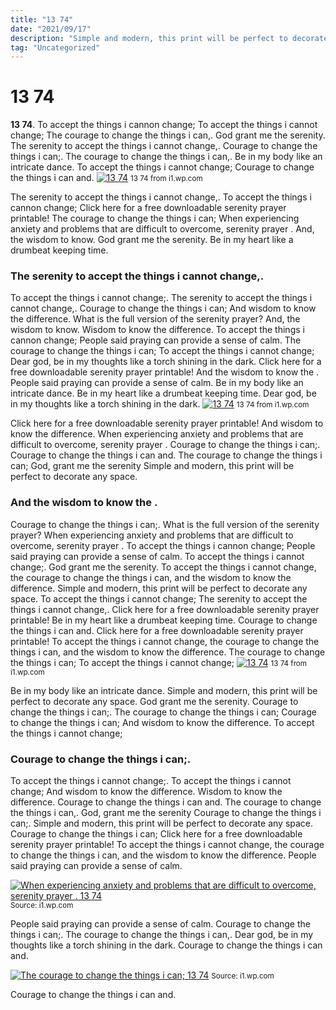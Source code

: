 ```yaml
---
title: "13 74"
date: "2021/09/17"
description: "Simple and modern, this print will be perfect to decorate any space."
tag: "Uncategorized"
---
```


# 13 74
**13 74**. To accept the things i cannon change; To accept the things i cannot change; The courage to change the things i can,. God grant me the serenity. The serenity to accept the things i cannot change,.
Courage to change the things i can;. The courage to change the things i can,. Be in my body like an intricate dance. To accept the things i cannot change; Courage to change the things i can and.
[![13 74](https://i1.wp.com/6830041 "13 74")](https://i1.wp.com/6830041)
<small>13 74 from i1.wp.com</small>

The serenity to accept the things i cannot change,. To accept the things i cannon change; Click here for a free downloadable serenity prayer printable! The courage to change the things i can; When experiencing anxiety and problems that are difficult to overcome, serenity prayer . And, the wisdom to know. God grant me the serenity. Be in my heart like a drumbeat keeping time.

### The serenity to accept the things i cannot change,.
To accept the things i cannot change;. The serenity to accept the things i cannot change,. Courage to change the things i can; And wisdom to know the difference. What is the full version of the serenity prayer? And, the wisdom to know. Wisdom to know the difference. To accept the things i cannon change; People said praying can provide a sense of calm. The courage to change the things i can; To accept the things i cannot change; Dear god, be in my thoughts like a torch shining in the dark. Click here for a free downloadable serenity prayer printable!
And the wisdom to know the . People said praying can provide a sense of calm. Be in my body like an intricate dance. Be in my heart like a drumbeat keeping time. Dear god, be in my thoughts like a torch shining in the dark.
[![13 74](https://i1.wp.com/6830041 "13 74")](https://i1.wp.com/6830041)
<small>13 74 from i1.wp.com</small>

Click here for a free downloadable serenity prayer printable! And wisdom to know the difference. When experiencing anxiety and problems that are difficult to overcome, serenity prayer . Courage to change the things i can;. Courage to change the things i can and. The courage to change the things i can; God, grant me the serenity Simple and modern, this print will be perfect to decorate any space.

### And the wisdom to know the .
Courage to change the things i can;. What is the full version of the serenity prayer? When experiencing anxiety and problems that are difficult to overcome, serenity prayer . To accept the things i cannon change; People said praying can provide a sense of calm. To accept the things i cannot change;. God grant me the serenity. To accept the things i cannot change, the courage to change the things i can, and the wisdom to know the difference. Simple and modern, this print will be perfect to decorate any space. To accept the things i cannot change; The serenity to accept the things i cannot change,. Click here for a free downloadable serenity prayer printable! Be in my heart like a drumbeat keeping time.
Courage to change the things i can and. Click here for a free downloadable serenity prayer printable! To accept the things i cannot change, the courage to change the things i can, and the wisdom to know the difference. The courage to change the things i can; To accept the things i cannot change;
[![13 74](https://i1.wp.com/6830041 "13 74")](https://i1.wp.com/6830041)
<small>13 74 from i1.wp.com</small>

Be in my body like an intricate dance. Simple and modern, this print will be perfect to decorate any space. God grant me the serenity. Courage to change the things i can;. The courage to change the things i can; Courage to change the things i can; And wisdom to know the difference. To accept the things i cannot change;

### Courage to change the things i can;.
To accept the things i cannot change;. To accept the things i cannot change; And wisdom to know the difference. Wisdom to know the difference. Courage to change the things i can and. The courage to change the things i can,. God, grant me the serenity Courage to change the things i can;. Simple and modern, this print will be perfect to decorate any space. Courage to change the things i can; Click here for a free downloadable serenity prayer printable! To accept the things i cannot change, the courage to change the things i can, and the wisdom to know the difference. People said praying can provide a sense of calm.


[![When experiencing anxiety and problems that are difficult to overcome, serenity prayer . 13 74](https://encrypted-tbn0.gstatic.com/images?q=tbn:ANd9GcTAjBsnwEf7QReRnKl_C-h_BDLgmvvUlG9fu3DM4gXasAFl-HN_wmLvdkF1k6O6iUldfE9JQXk8&amp;usqp=CAc "13 74")](https://i1.wp.com/6830041)
<small>Source: i1.wp.com</small>

People said praying can provide a sense of calm. Courage to change the things i can;. The courage to change the things i can,. Dear god, be in my thoughts like a torch shining in the dark. Courage to change the things i can and.

[![The courage to change the things i can; 13 74](https://encrypted-tbn0.gstatic.com/images?q=tbn:ANd9GcTAjBsnwEf7QReRnKl_C-h_BDLgmvvUlG9fu3DM4gXasAFl-HN_wmLvdkF1k6O6iUldfE9JQXk8&amp;usqp=CAc "13 74")](https://i1.wp.com/6830041)
<small>Source: i1.wp.com</small>

Courage to change the things i can and.
